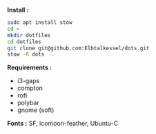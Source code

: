 **Install :**
```sh
sudo apt install stow
cd ~
mkdir dotfiles
cd dotfiles
git clone git@github.com:Elbtalkessel/dots.git
stow -R dots
```

**Requirements :**
- i3-gaps
- compton
- rofi
- polybar
- gnome (soft)

**Fonts :**
SF, icomoon-feather, Ubuntu-C


